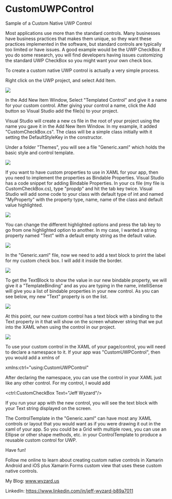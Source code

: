 # CustomUWPControl
Sample of a Custom Native UWP Control

Most applications use more than the standard controls. Many businesses have business practices that makes them unique, so they want these practices implemented in the software, but standard controls are typically too limited or have issues. A good example would be the UWP CheckBox. If you do some research, you will find developers having issues customizing the standard UWP CheckBox so you might want your own check box.

To create a custom native UWP control is actually a very simple process.

Right click on the UWP project, and select Add Item.

<Img src="https://i1.wp.com/www.wyzard.us/wp-content/uploads/2017/01/1.jpg"/>


In the Add New Item Window, Select "Templated Control" and give it a name for your custom control. After giving your control a name, click the Add button so Visual Studio add the file(s) to your project.

Visual Studio will create a new cs file in the root of your project using the name you gave it in the Add New Item Window. In my example, it added "CustomCheckBox.cs". The class will be a simple class initially with it setting the DefaultStyleKey in the constructor. 

Under a folder "Themes", you will see a file "Generic.xaml" which holds the basic style and control template.

<img src="https://i0.wp.com/www.wyzard.us/wp-content/uploads/2017/01/2.jpg"/>


If you want to have custom properties to use in XAML for your app, then you need to implement the properties as Bindable Properties. Visual Studio has a code snippet for adding Bindable Properties. In your cs file (my file is CustomCheckBox.cs), type "propdp" and hit the tab key twice. Visual Studio will add some code to your class with default type of int and named "MyProperty" with the property type, name, name of the class and default value highlighted.

<img src="https://i0.wp.com/www.wyzard.us/wp-content/uploads/2017/01/3.jpg"/>



You can change the different highlighted options and press the tab key to go from one highlighted option to another. In my case, I wanted a string property named "Text" with a default empty string as the default value.

<img src="https://i1.wp.com/www.wyzard.us/wp-content/uploads/2017/01/4.jpg"/>



In the "Generic.xaml" file, now we need to add a text block to print the label for my custom check box. I will add it inside the border. 

<img src="https://i0.wp.com/www.wyzard.us/wp-content/uploads/2017/01/5.jpg"/>


To get the TextBlock to show the value in our new bindable property, we will give it a "TemplateBinding" and as you are typing in the name, intelliSense will give you a list of bindable properties in your new control. As you can see below, my new "Text" property is on the list.

<img src="https://i0.wp.com/www.wyzard.us/wp-content/uploads/2017/01/6.jpg"/>

At this point, our new custom control has a text block with a binding to the Text property in it that will show on the screen whatever string that we put into the XAML when using the control in our project.

<img src="https://i1.wp.com/www.wyzard.us/wp-content/uploads/2017/01/7.jpg"/>



To use your custom control in the XAML of your page/control, you will need to declare a namespace to it. If your app was "CustomUWPControl", then you would add a xmlns of 

xmlns:ctrl="using:CustomUWPControl"


After declaring the namespace, you can use the control in your XAML just like any other control. For my control, I would add

<ctrl:CustomCheckBox Text="Jeff Wyzard"/>

If you run your app with the new control, you will see the text block with your Text string displayed on the screen.

The ControlTemplate in the "Generic.xaml" can have most any XAML controls or layout that you would want as if you were drawing it out in the xaml of your app. So you could be a Grid with multiple rows, you can use an Ellipse or other shape methods, etc. in your ControlTemplate to produce a reusable custom control for UWP.

Have fun!

Follow me online to learn about creating custom native controls in Xamarin Android and iOS plus Xamarin Forms custom view that uses these custom native controls.

My Blog: www.wyzard.us

LinkedIn: https://www.linkedin.com/in/jeff-wyzard-b89a7011


